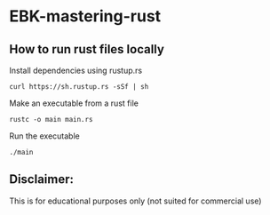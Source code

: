 # EBK-mastering-rust

## How to run rust files locally
Install dependencies using rustup.rs
```
curl https://sh.rustup.rs -sSf | sh
```

Make an executable from a rust file
```
rustc -o main main.rs
```

Run the executable
```
./main
```

## Disclaimer:
  This is for educational purposes only (not suited for commercial use)
